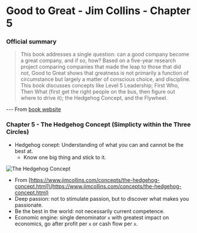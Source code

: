 # Good to Great - Jim Collins - Chapter 5

### Official summary

> This book addresses a single question: can a good company become a great company, and if so, how? Based on a five-year research project comparing companies that made the leap to those that did not, Good to Great shows that greatness is not primarily a function of circumstance but largely a matter of conscious choice, and discipline. This book discusses concepts like Level 5 Leadership; First Who, Then What (first get the right people on the bus, then figure out where to drive it); the Hedgehog Concept, and the Flywheel.

\--- From [book website](https://www.jimcollins.com/books.html)

### Chapter 5 - The Hedgehog Concept (Simplicty within the Three Circles)

* Hedgehog conept: Understanding of what you can and cannot be the best at.
  * Know one big thing and stick to it.

![The Hedgehog Concept](https://www.jimcollins.com/images/hedgehog-concept.svg)

* From \[https://www.jimcollins.com/concepts/the-hedgehog-concept.html]\(https://www.jimcollins.com/concepts/the-hedgehog-concept.html)
* Deep passion: not to stimulate passion, but to discover what makes you passionate.
* Be the best in the world: not necessarily current competence.
* Economic engine: single denominator `x` with greatest impact on economics, go after profit per `x` or cash flow per `x`.
